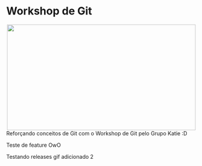 # Workshop de Git
<div align="center">
  <img src="https://s6.gifyu.com/images/dancinhaKatiea6926315fef99a72.gif" width="500" height="281"/>
</div>
Reforçando conceitos de Git com o Workshop de Git pelo Grupo Katie :D

Teste de feature OwO

Testando releases gif adicionado 2
